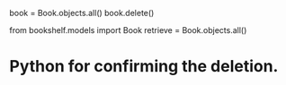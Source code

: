 book = Book.objects.all()
book.delete()

from bookshelf.models import Book
retrieve = Book.objects.all()

# Python for confirming the deletion.
